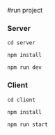 #run project

 ### Server
```
cd server
```
```
npm install
```

```
npm run dev
```

 ### Client
 

```
cd client
```
```
npm install
```

```
npm run start
```
